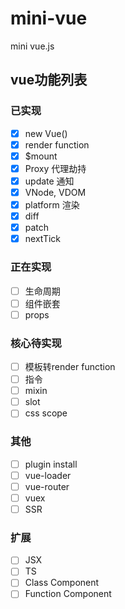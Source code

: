 # mini-vue
mini vue.js

## vue功能列表
### 已实现
* [x] new Vue()
* [x] render function
* [x] $mount
* [x] Proxy 代理劫持
* [x] update 通知
* [x] VNode, VDOM
* [x] platform 渲染
* [x] diff
* [x] patch
* [x] nextTick

### 正在实现
* [ ] 生命周期
* [ ] 组件嵌套
* [ ] props

### 核心待实现
* [ ] 模板转render function
* [ ] 指令
* [ ] mixin
* [ ] slot
* [ ] css scope

### 其他
* [ ] plugin install
* [ ] vue-loader
* [ ] vue-router
* [ ] vuex
* [ ] SSR

### 扩展
* [ ] JSX
* [ ] TS
* [ ] Class Component
* [ ] Function Component
